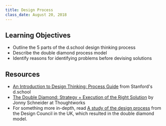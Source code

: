 ```yaml
---
title: Design Process
class_date: August 20, 2018
---
```


Learning Objectives
-------------------

- Outline the 5 parts of the d.school design thinking process
- Describe the double diamond process model
- Identify reasons for identifying problems before devising solutions


Resources
---------

- [An Introduction to Design Thinking: Process Guide](https://dschool-old.stanford.edu/sandbox/groups/designresources/wiki/36873/attachments/74b3d/ModeGuideBOOTCAMP2010L.pdf) from Stanford's d.school
- [The Double Diamond: Strategy + Execution of the Right Solution](https://www.thoughtworks.com/insights/blog/double-diamond) by Jonny Schneider at Thoughtworks
- For something more in-depth, read [A study of the design process](https://www.designcouncil.org.uk/sites/default/files/asset/document/ElevenLessons_Design_Council%20(2).pdf) from the Design Council in the UK, which resulted in the double diamond model.
